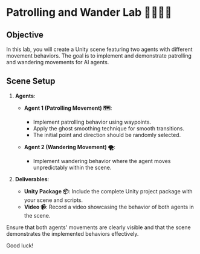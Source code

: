 # Patrolling and Wander Lab 🕵️‍♂️🚶‍♂️

## Objective

In this lab, you will create a Unity scene featuring two agents with different movement behaviors. The goal is to implement and demonstrate patrolling and wandering movements for AI agents.

## Scene Setup

1. **Agents**:
   - **Agent 1 (Patrolling Movement) 🗺️**:
     - Implement patrolling behavior using waypoints.
     - Apply the ghost smoothing technique for smooth transitions.
     - The initial point and direction should be randomly selected.
   
   - **Agent 2 (Wandering Movement) 🌪️**:
     - Implement wandering behavior where the agent moves unpredictably within the scene.

2. **Deliverables**:
   - **Unity Package 📦**: Include the complete Unity project package with your scene and scripts.
   - **Video 📹**: Record a video showcasing the behavior of both agents in the scene.

Ensure that both agents' movements are clearly visible and that the scene demonstrates the implemented behaviors effectively.

Good luck!

